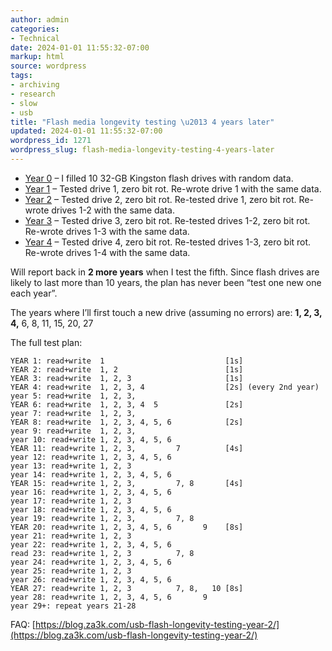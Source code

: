 ```yaml
---
author: admin
categories:
- Technical
date: 2024-01-01 11:55:32-07:00
markup: html
source: wordpress
tags:
- archiving
- research
- slow
- usb
title: "Flash media longevity testing \u2013 4 years later"
updated: 2024-01-01 11:55:32-07:00
wordpress_id: 1271
wordpress_slug: flash-media-longevity-testing-4-years-later
---
```

-   [Year 0](https://www.reddit.com/r/DataHoarder/comments/e3nb2r/longterm_reliability_testing/) – I filled 10 32-GB Kingston flash drives with random data.
-   [Year 1](https://www.reddit.com/r/DataHoarder/comments/lwgsdr/research_flash_media_longevity_testing_1_year/) – Tested drive 1, zero bit rot. Re-wrote drive 1 with the same data.
-   [Year 2](https://www.reddit.com/r/DataHoarder/comments/tb26cy/flash_media_longevity_testing_2_years_later/) – Tested drive 2, zero bit rot. Re-tested drive 1, zero bit rot. Re-wrote drives 1-2 with the same data.
-   [Year 3](https://www.reddit.com/r/DataHoarder/comments/102razr/flash_media_longevity_testing_3_years_later/) – Tested drive 3, zero bit rot. Re-tested drives 1-2, zero bit rot. Re-wrote drives 1-3 with the same data.
-   [Year 4](https://www.reddit.com/r/DataHoarder/comments/18w3bxw/flash_media_longevity_testing_4_years_later/) – Tested drive 4, zero bit rot. Re-tested drives 1-3, zero bit rot. Re-wrote drives 1-4 with the same data.

Will report back in **2 more years** when I test the fifth. Since flash drives are likely to last more than 10 years, the plan has never been “test one new one each year”.

The years where I’ll first touch a new drive (assuming no errors) are: **1, 2, 3, 4,** 6, 8, 11, 15, 20, 27

The full test plan:

```
YEAR 1: read+write  1                           [1s]
YEAR 2: read+write  1, 2                        [1s]
YEAR 3: read+write  1, 2, 3                     [1s]
YEAR 4: read+write  1, 2, 3, 4                  [2s] (every 2nd year)
year 5: read+write  1, 2, 3,
YEAR 6: read+write  1, 2, 3, 4  5               [2s]
year 7: read+write  1, 2, 3,
YEAR 8: read+write  1, 2, 3, 4, 5, 6            [2s]
year 9: read+write  1, 2, 3,
year 10: read+write 1, 2, 3, 4, 5, 6
YEAR 11: read+write 1, 2, 3,         7          [4s]
year 12: read+write 1, 2, 3, 4, 5, 6
year 13: read+write 1, 2, 3
year 14: read+write 1, 2, 3, 4, 5, 6
YEAR 15: read+write 1, 2, 3,         7, 8       [4s]
year 16: read+write 1, 2, 3, 4, 5, 6
year 17: read+write 1, 2, 3
year 18: read+write 1, 2, 3, 4, 5, 6
year 19: read+write 1, 2, 3,         7, 8
YEAR 20: read+write 1, 2, 3, 4, 5, 6       9    [8s]
year 21: read+write 1, 2, 3
year 22: read+write 1, 2, 3, 4, 5, 6
read 23: read+write 1, 2, 3          7, 8
year 24: read+write 1, 2, 3, 4, 5, 6
year 25: read+write 1, 2, 3
year 26: read+write 1, 2, 3, 4, 5, 6
YEAR 27: read+write 1, 2, 3          7, 8,   10 [8s]
year 28: read+write 1, 2, 3, 4, 5, 6       9
year 29+: repeat years 21-28
```

FAQ: [https://blog.za3k.com/usb-flash-longevity-testing-year-2/](https://blog.za3k.com/usb-flash-longevity-testing-year-2/)
